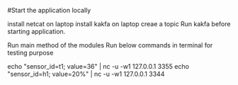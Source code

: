 #Start the application locally

install netcat on laptop
install kakfa on laptop
creae a topic 
Run kakfa before starting application.

Run main method of the modules 
Run below commands in terminal for testing purpose

echo "sensor_id=t1; value=36" | nc -u -w1 127.0.0.1 3355
echo "sensor_id=h1; value=20%" | nc -u -w1 127.0.0.1 3344
